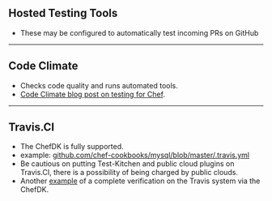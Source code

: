 ## Hosted Testing Tools
* These may be configured to automatically test incoming PRs on GitHub

---

##  Code Climate
* Checks code quality and runs automated tools.
* [Code Climate blog post on testing for Chef](https://codeclimate.com/changelog/56030367e30ba04323004eea).

---

## Travis.CI
* The ChefDK is fully supported.
 * example: [github.com/chef-cookbooks/mysql/blob/master/.travis.yml](https://github.com/chef-cookbooks/mysql/blob/master/.travis.yml)
* Be cautious on putting Test-Kitchen and public cloud plugins on Travis.CI, there is a possibility of being charged by public clouds.
* Another [example][tomcat] of a complete verification on the Travis system via the ChefDK.

[tomcat]: https://github.com/chef-cookbooks/tomcat/blob/master/.travis.yml
